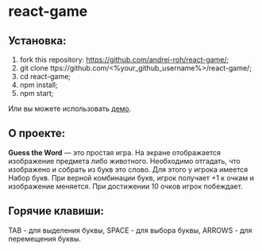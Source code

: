 # react-game

## Установка:

1. fork this repository: https://github.com/andrei-roh/react-game/;
2. git clone ttps://github.com/<%your_github_username%>/react-game/;
3. cd react-game;
4. npm install;
5. npm start;

Или вы можете использовать [демо](https://andrei-roh-react-game.netlify.app/).

## О проекте:

**Guess the Word** — это простая игра.
На экране отображается изображение предмета либо животного. Необходимо отгадать, что изображено и собрать из букв это слово. Для этого у игрока имеется Набор букв. При верной комбинации букв, игрок получает +1 к очкам и изображение меняется. При достижении 10 очков игрок побеждает.

## Горячие клавиши:
TAB - для выделения буквы,
SPACE - для выбора буквы,
ARROWS - для перемещения буквы.
